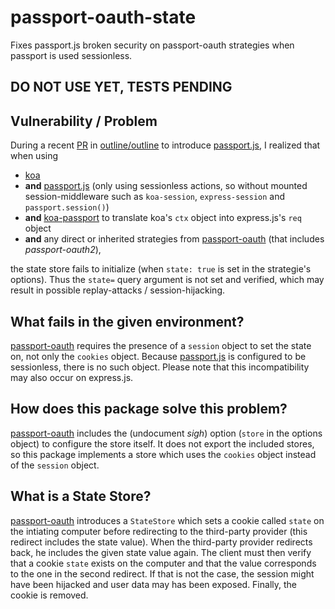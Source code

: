 # passport-oauth-state
Fixes passport.js broken security on passport-oauth strategies when passport is used sessionless.

## DO NOT USE YET, TESTS PENDING

## Vulnerability / Problem
During a recent [PR](https://github.com/outline/outline/pull/1183) in [outline/outline](https://github.com/outline/outline) to introduce [passport.js](http://www.passportjs.org/), I realized that when using

- [koa](https://koajs.com/)
- **and** [passport.js](http://www.passportjs.org/) (only using sessionless actions, so without mounted session-middleware such as `koa-session`, `express-session` and `passport.session()`)
- **and** [koa-passport](https://www.npmjs.com/package/koa-passport) to translate koa's `ctx` object into express.js's `req` object
- **and** any direct or inherited strategies from [passport-oauth](https://github.com/jaredhanson/passport-oauth) (that includes *passport-oauth2*),

the state store fails to initialize (when `state: true` is set in the strategie's options). Thus the `state=` query argument is not set and verified, which may result in possible replay-attacks / session-hijacking.

## What fails in the given environment?
[passport-oauth](https://github.com/jaredhanson/passport-oauth) requires the presence of a `session` object to set the state on, not only the `cookies` object. Because [passport.js](http://www.passportjs.org/) is configured to be sessionless, there is no such object. Please note that this incompatibility may also occur on express.js.

## How does this package solve this problem?
[passport-oauth](https://github.com/jaredhanson/passport-oauth) includes the (undocument _sigh_) option (`store` in the options object) to configure the store itself. It does not export the included stores, so this package implements a store which uses the `cookies` object instead of the `session` object.


## What is a State Store?
[passport-oauth](https://github.com/jaredhanson/passport-oauth) introduces a `StateStore` which sets a cookie called `state` on the intiating computer before redirecting to the third-party provider (this redirect includes the state value). When the third-party provider redirects back, he includes the given state value again. The client must then verify that a cookie `state` exists on the computer and that the value corresponds to the one in the second redirect. If that is not the case, the session might have been hijacked and user data may has been exposed. Finally, the cookie is removed.